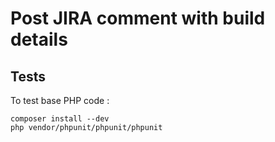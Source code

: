 Post JIRA comment with build details
============================================

Tests
-----------------

To test base PHP code :

```
composer install --dev
php vendor/phpunit/phpunit/phpunit
```
